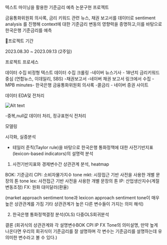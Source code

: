 텍스트 마이닝을 활용한 기준금리 예측 논문구현 프로젝트

금융통화위원회 의사록, 금리 키워드 관련 뉴스, 채권 보고서를 데이터로
sentiment analysis 를 진행해 context에 대한 기준금리 변동의 영향력을 증명하고,이를 바탕으로 한국은행 기준금리를 예측


📆프로젝트 기간

2023.08.30 ~ 2023.09.13 (2주일)

프로젝트 프로세스 

데이터 수집
비정형 텍스트 데이터 수집 크롤링
-네이버 뉴스기사 - 18년치 금리키워드 중심
 (연합뉴스, 이데일리, SBS)
-채권보고서 -네이버 채권 보고서 링크에서 수집
-MPB minutes- 한국은행 금융통화위원회 의사록
-콜금리 - 네이버 증권 사이트

데이터 EDA및 전처리

![Alt text](image.png)

-중복,null값 데이터 처리, 정규표현식 전처리

모델링

시각화, 실증분석

- 테일러 준칙(Taylor rule)을 바탕으로 한국은행 통화정책에 대한 사전기반지표(lexicon-based indicators)의 설명력 분석

1) 사전기반지표와 경제변수간 상관관계 분석, heatmap

BOK: 기준금리
CPI: 소비자물가지수
tone mkt: 시장접근 기반 사전을 사용한 개별 문장의 톤
tone lex: 사전접근 기반 사전을 사용한 개별 문장의 톤
IP: 산업생산지수(계절변동조정)
FX: 원화 대미달러(환율)


(market approach sentiment tone과 lexicon approach sentiment tone이 매우 높은 상관관계를 가짐
기타 상관관계가 높은 다른 변수들이 가지는 의미 해석)

2) 한국은행 통화정책결정 분석(OLS)
다중OLS회귀분석

결론
(회귀식의 상관관계와 각 설명변수BOK CPI IP FX Tone의 의미설명, 만약 높게 나온다면 우리의 회귀식이 기준금리를 잘 설명하며 각 변수는 기준금리를 설명하는데 유의미한 변수라고 볼 수 있다.)

